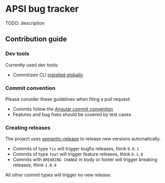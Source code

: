 # APSI bug tracker
TODO: description

## Contribution guide

### Dev tools
Currently used dev tools:

* Commitizen CLI [installed globally](https://github.com/commitizen/cz-cli#installing-the-command-line-tool)

### Commit convention

Please consider these guidelines when filing a pull request:

*  Commits follow the [Angular commit convention](https://github.com/angular/angular.js/blob/master/DEVELOPERS.md#-git-commit-guidelines)
*  Features and bug fixes should be covered by test cases

### Creating releases

The project uses [semantic-release](https://github.com/semantic-release/semantic-release)
to release new versions automatically.

*  Commits of type `fix` will trigger bugfix releases, think `0.0.1`
*  Commits of type `feat` will trigger feature releases, think `0.1.0`
*  Commits with `BREAKING CHANGE` in body or footer will trigger breaking releases, think `1.0.0`

All other commit types will trigger no new release.
